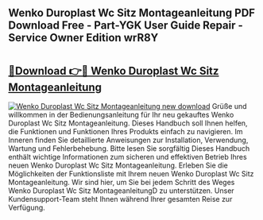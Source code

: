 ## Wenko Duroplast Wc Sitz Montageanleitung PDF Download Free - Part-YGK User Guide Repair - Service Owner Edition wrR8Y

# <h2><a href="http://df7sfh1.blite.top/?on=Wenko+Duroplast+Wc+Sitz+Montageanleitung">🔗Download 👉🔴 Wenko Duroplast Wc Sitz Montageanleitung</a></h2>

[![Wenko Duroplast Wc Sitz Montageanleitung new download](https://i.imgur.com/lujVjoI.png)](http://df7sfh1.blite.top/?on=Wenko+Duroplast+Wc+Sitz+Montageanleitung)
Grüße und willkommen in der Bedienungsanleitung für Ihr neu gekauftes Wenko Duroplast Wc Sitz Montageanleitung. Dieses Handbuch soll Ihnen helfen, die Funktionen und Funktionen Ihres Produkts einfach zu navigieren. Im Inneren finden Sie detaillierte Anweisungen zur Installation, Verwendung, Wartung und Fehlerbehebung. Bitte lesen Sie sorgfältig Dieses Handbuch enthält wichtige Informationen zum sicheren und effektiven Betrieb Ihres neuen Wenko Duroplast Wc Sitz Montageanleitung. Erleben Sie die Möglichkeiten der Funktionsliste mit Ihrem neuen Wenko Duroplast Wc Sitz Montageanleitung. Wir sind hier, um Sie bei jedem Schritt des Weges Wenko Duroplast Wc Sitz MontageanleitungD zu unterstützen. Unser Kundensupport-Team steht Ihnen während Ihrer gesamten Reise zur Verfügung.
